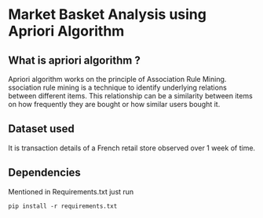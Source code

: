 # Market Basket Analysis using Apriori Algorithm

## What is apriori algorithm ?
Apriori algorithm works on the principle of Association Rule Mining.
ssociation rule mining is a technique to identify underlying relations between different items. This relationship can be a similarity between items on how frequently they are bought or how similar users bought it.

## Dataset used 
It is transaction details of a French retail store observed over 1 week of time.

## Dependencies
Mentioned in Requirements.txt 
just run
```
pip install -r requirements.txt

```

